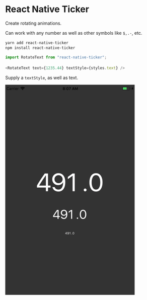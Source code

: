 # React Native Ticker

Create rotating animations.

Can work with any number as well as other symbols like `$,.-`, etc.


```
yarn add react-native-ticker
npm install react-native-ticker
```

```js
import RotateText from "react-native-ticker";

<RotateText text={1235.44} textStyle={styles.text} />
```
Supply a `textStyle`, as well as text.

![](./examples.gif)